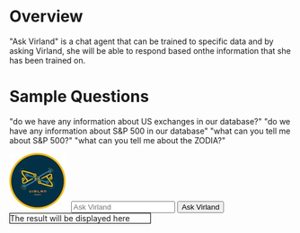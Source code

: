 # Overview

"Ask Virland" is a chat agent that can be trained to specific data and by asking Virland, she will be able to respond based onthe information that she has been trained on.

# Sample Questions

"do we have any information about US exchanges in our database?"
"do we have any information about S&P 500 in our database"
"what can you tell me about S&P 500?"
"what can you tell me about the ZODIA?"


<body>
    <div id="header">
        <img src="./img/vicon.jpeg" style="float: left; margin-right: 10px;">
    </div>
    <div id="content" style="margin-top: 100px">
        <form>
        <input type="text" id="query" placeholder="Ask Virland">
        <button onclick="runSemanticSearch()">Ask Virland</button>
        </form>
        <div id="result" style="border:1px solid #000; width:250px;">
            The result will be displayed here
        </div>
    </div>
    <div id="footer"></div>
</body>